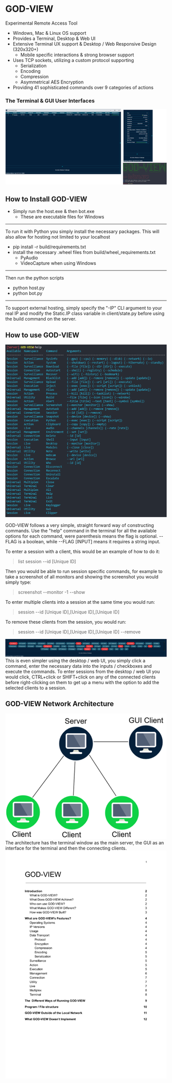# GOD-VIEW
Experimental Remote Access Tool
* Windows, Mac & Linux OS support
* Provides a Terminal, Desktop & Web UI
* Extensive Terminal UX support & Desktop / Web Responsive Design (320x320+)
  * Mobile specific interactions & strong browser support
* Uses TCP sockets, utilizing a custom protocol supporting
  * Serialization
  * Encoding
  * Compression
  * Asymmetrical AES Encryption
* Providing 41 sophisticated commands over 9 categories of actions 

### The Terminal & GUI User Interfaces
<img src="/build/github/UI.png" />

## How to Install GOD-VIEW
* Simply run the host.exe & then bot.exe
  * These are executable files for Windows
---
To run it with Python you simply install the necessary packages.
This will also allow for hosting not limited to your localhost
- pip install -r build/requirements.txt
- install the necessary .wheel files from build/wheel_requirements.txt
  - PyAudio
  - VideoCapture when using Windows
---
Then run the python scripts
- python host.py
- python bot.py
---
To support external hosting, simply specify the "-IP" CLI argument to your real IP and modify the Static.IP class variable in client/state.py before using the build command on the server.

## How to use GOD-VIEW
<img src="/build/github/Help.png" />

GOD-VIEW follows a very simple, straight forward way of constructing commands. Use the "help" command in the terminal for all the available options for each command, were parenthesis means the flag is optional. --FLAG is a boolean, while --FLAG [INPUT] means it requires a string input.

To enter a session with a client, this would be an example of how to do it:
> list
> session --id [Unique ID]

Then you would be able to run session specific commands, for example to take a screenshot of all monitors and showing the screenshot you would simply type:
> screenshot --monitor -1 --show

To enter multiple clients into a session at the same time you would run:
> session --id [Unique ID],[Unique ID],[Unique ID]

To remove these clients from the session, you would run:
> session --id [Unique ID],[Unique ID],[Unique ID] --remove

<img src="/build/github/GUI Help.png" />
This is even simpler using the desktop / web UI, you simply click a command, enter the necessary data into the inputs / checkboxes and execute the commands. To enter sessions from the desktop / web UI you would click, CTRL+click or SHIFT+click on any of the connected clients before right-clicking on them to get up a menu with the option to add the selected clients to a session.

## GOD-VIEW Network Architecture
<img src="/build/github/Network Architecture.png" />
The architecture has the terminal window as the main server, the GUI as an interface for the terminal and then the connecting clients.

<img src="/build/github/GOD-VIEW.pdf" />
